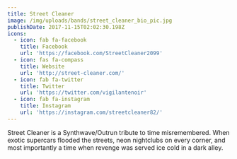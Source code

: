 ```yaml
---
title: Street Cleaner
image: /img/uploads/bands/street_cleaner_bio_pic.jpg
publishDate: 2017-11-15T02:02:30.198Z
icons:
  - icon: fab fa-facebook
    title: Facebook
    url: 'https://facebook.com/StreetCleaner2099'
  - icon: fas fa-compass
    title: Website
    url: 'http://street-cleaner.com/'
  - icon: fab fa-twitter
    title: Twitter
    url: 'https://twitter.com/vigilantenoir'
  - icon: fab fa-instagram
    title: Instagram
    url: 'https://instagram.com/streetcleaner82/'
---
```

Street Cleaner is a Synthwave/Outrun tribute to time misremembered. When exotic supercars flooded the streets, neon nightclubs on every corner, and most importantly a time when revenge was served ice cold in a dark alley.
